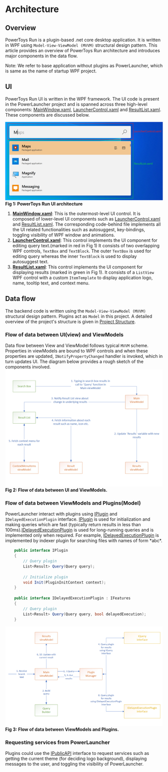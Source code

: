 # Architecture

## Overview

PowerToys Run is a plugin-based .net core desktop application. It is written in WPF using `Model-View-ViewModel (MVVM)` structural design pattern. This article provides an overview of PowerToys Run architecture and introduces major components in the data flow.

Note: We refer to base application without plugins as PowerLauncher, which is same as the name of startup WPF project. 

## UI

PowerToys Run UI is written in the WPF framework. The UI code is present in the PowerLauncher project and is spanned across three high-level components: [MainWindow.xaml](/src/modules/launcher/PowerLauncher/MainWindow.xaml), [LauncherControl.xaml](/src/modules/launcher/PowerLauncher/LauncherControl.xaml) and [ResultList.xaml](/src/modules/launcher/PowerLauncher/LauncherControl.xaml). These components are discussed below.

![Image of PowerToys Run UI](/doc/images/launcher/pt_run_ui.png)
**Fig 1: PowerToys Run UI architecture**

1. **[MainWindow.xaml](/src/modules/launcher/PowerLauncher/MainWindow.xaml)**: This is the outermost-level UI control. It is composed of lower-level UI components such as [LauncherControl.xaml](/src/modules/launcher/PowerLauncher/LauncherControl.xaml) and [ResultList.xaml](/src/modules/launcher/PowerLauncher/LauncherControl.xaml). The corresponding code-behind file implements all the UI related functionalities such as autosuggest, key-bindings, toggling visibility of WPF window and animations.
2. **[LauncherControl.xaml](/src/modules/launcher/PowerLauncher/LauncherControl.xaml)**: This control implements the UI component for editing query text.(marked in red in Fig 1) It consists of two overlapping WPF controls, `TextBox` and `TextBlock`. The outer `TextBox` is used for editing query whereas the inner `TextBlock` is used to display autosuggest text.
3. **[ResultList.xaml](/src/modules/launcher/PowerLauncher/LauncherControl.xaml)**: This control implements the UI component for displaying results (marked in green in Fig 1). It consists of a `ListView` WPF control with a custom `ItemTemplate` to display application logo, name, tooltip text, and context menu.

## Data flow

The backend code is written using the `Model-View-ViewModel (MVVM)` structural design pattern. Plugins act as `Model` in this project. A detailed overview of the project's structure is given in [Project Structure](/doc/devdocs/modules/launcher/project_structure.md).

### Flow of data between UI(view) and ViewModels

Data flow between View and ViewModel follows typical `MVVM` scheme. Properties in viewModels are bound to WPF controls and when these properties are updated, `INotifyPropertyChanged` handler is invoked, which in turn updates UI. The diagram below provides a rough sketch of the components involved.
![Flow of data between UI(view) and ViewModels](/doc/images/launcher/ui_vm_interaction.PNG)
**Fig 2: Flow of data between UI and ViewModels.**

### Flow of data between ViewModels and Plugins(Model)

PowerLauncher interact with plugins using [IPlugin](/src/modules/launcher/Wox.Plugin/IPlugin.cs) and `IDelayedExecutionPlugin` interface. [IPlugin](/src/modules/launcher/Wox.Plugin/IPlugin.cs) is used for initialization and making queries which are fast (typically return results in less than 100ms).[IDelayedExecutionPlugin](/src/modules/launcher/Wox.Plugin/IDelayedExecutionPlugin.cs) is used for long-running queries and is implemented only when required. For example, [IDelayedExecutionPlugin](/src/modules/launcher/Wox.Plugin/IDelayedExecutionPlugin.cs) is implemented by indexer plugin for searching files with names of form \*abc\*.

```cs
    public interface IPlugin
    {
        // Query plugin
        List<Result> Query(Query query);

        // Initialize plugin
        void Init(PluginInitContext context);
    }

    public interface IDelayedExecutionPlugin : IFeatures
    {
        // Query plugin
        List<Result> Query(Query query, bool delayedExecution);
    }
```

![Flow of data between UI(view) and ViewModels](/doc/images/launcher/vm_plugin_interaction.PNG)
**Fig 3: Flow of data between ViewModels and Plugins.**

### Requesting services from PowerLauncher

Plugins could use the [IPublicAPI](/src/modules/launcher/Wox.Plugin/IPublicAPI.cs) interface to request services such as getting the current theme (for deciding logo background), displaying messages to the user, and toggling the visibility of PowerLauncher.
